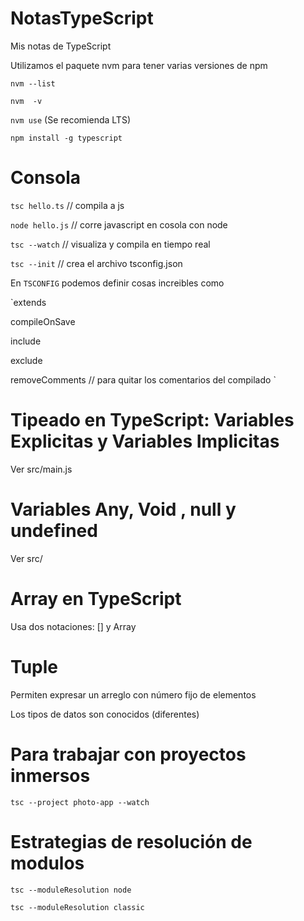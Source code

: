 # NotasTypeScript
Mis notas de TypeScript

Utilizamos el paquete nvm para tener varias versiones de npm 

`nvm --list` 

`nvm  -v` 

`nvm use` (Se recomienda LTS) 

`npm install -g typescript`

# Consola

`tsc hello.ts`  // compila a js

`node hello.js` // corre javascript en cosola con node

`tsc --watch` // visualiza y compila en tiempo real

`tsc --init` // crea el archivo tsconfig.json 

En `TSCONFIG` podemos definir cosas increibles como 

`extends

compileOnSave

include 

exclude 

removeComments // para quitar los comentarios del compilado `

# Tipeado en TypeScript: Variables Explicitas y Variables Implicitas 

Ver src/main.js
 

 # Variables Any, Void , null y undefined

Ver src/

# Array en TypeScript 

Usa dos notaciones: [] y Array<tipo>


# Tuple 

Permiten expresar un arreglo con número fijo de elementos 

Los tipos de datos son conocidos (diferentes)


# Para trabajar con proyectos inmersos

`tsc --project photo-app --watch` 

# Estrategias de resolución de modulos 

`tsc --moduleResolution node`



`tsc --moduleResolution classic`